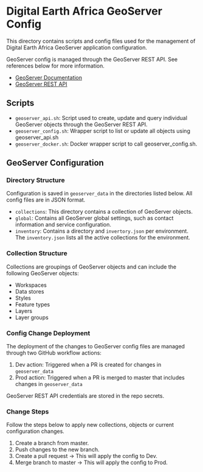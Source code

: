 # Digital Earth Africa GeoServer Config
This directory contains scripts and config files used for the management of Digital Earth Africa GeoServer application configuration.

GeoServer config is managed through the GeoServer REST API. See references below for more information.

- [GeoServer Documentation](https://docs.geoserver.org/)
- [GeoServer REST API](https://docs.geoserver.org/stable/en/user/rest/)

## Scripts
- `geoserver_api.sh`: Script used to create, update and query individual GeoServer objects through the GeoServer REST API.
- `geoserver_config.sh`: Wrapper script to list or update all objects using geoserver_api.sh
- `geoserver_docker.sh`: Docker wrapper script to call geoserver_config.sh. 

## GeoServer Configuration
### Directory Structure
Configuration is saved in `geoserver_data` in the directories listed below. All config files are in JSON format.

- `collections`: This directory contains a collection of GeoServer objects.
- `global`: Contains all GeoServer global settings, such as contact information and service configuration.
- `inventory`: Contains a directory and `invertory.json` per environment. The `inventory.json` lists all the active collections for the environment.

### Collection Structure
Collections are groupings of GeoServer objects and can include the following GeoServer objects:
- Workspaces
- Data stores
- Styles
- Feature types
- Layers
- Layer groups

### Config Change Deployment
The deployment of the changes to GeoServer config files are managed through two GitHub workflow actions:
1. Dev action: Triggered when a PR is created for changes in `geoserver_data`
2. Prod action: Triggered when a PR is merged to master that includes changes in `geoserver_data`


GeoServer REST API credentials are stored in the repo secrets.

### Change Steps
Follow the steps below to apply new collections, objects or current configuration changes.
1. Create a branch from master.
2. Push changes to the new branch.
3. Create a pull request -> This will apply the config to Dev.
4. Merge branch to master -> This will apply the config to Prod.
